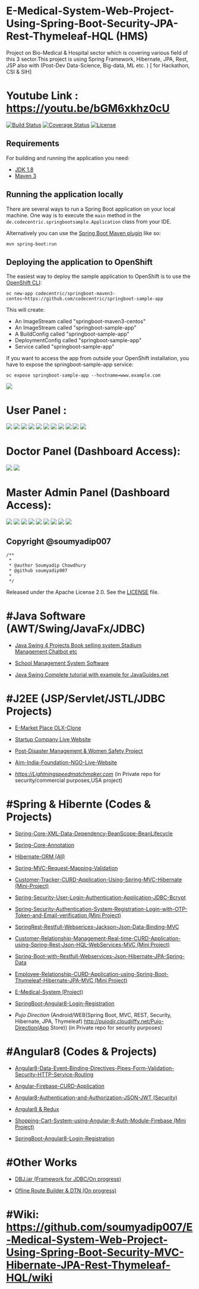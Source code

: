 # E-Medical-System-Web-Project-Using-Spring-Boot-Security-JPA-Rest-Thymeleaf-HQL (HMS)
Project on Bio-Medical &amp; Hospital sector which is covering various field of this 3 sector.This project is using Spring Framework, Hibernate, JPA, Rest, JSP also with (Post-Dev Data-Science, Big-data, ML etc. ) [ for Hackathon, CSI &amp; SIH]

# Youtube Link : https://youtu.be/bGM6xkhz0cU

[![Build Status](https://travis-ci.org/codecentric/springboot-sample-app.svg?branch=master)](https://travis-ci.org/codecentric/springboot-sample-app)
[![Coverage Status](https://coveralls.io/repos/github/codecentric/springboot-sample-app/badge.svg?branch=master)](https://coveralls.io/github/codecentric/springboot-sample-app?branch=master)
[![License](http://img.shields.io/:license-apache-blue.svg)](http://www.apache.org/licenses/LICENSE-2.0.html)


## Requirements

For building and running the application you need:

- [JDK 1.8](http://www.oracle.com/technetwork/java/javase/downloads/jdk8-downloads-2133151.html)
- [Maven 3](https://maven.apache.org)

## Running the application locally

There are several ways to run a Spring Boot application on your local machine. One way is to execute the `main` method in the `de.codecentric.springbootsample.Application` class from your IDE.

Alternatively you can use the [Spring Boot Maven plugin](https://docs.spring.io/spring-boot/docs/current/reference/html/build-tool-plugins-maven-plugin.html) like so:

```shell
mvn spring-boot:run
```

## Deploying the application to OpenShift

The easiest way to deploy the sample application to OpenShift is to use the [OpenShift CLI](https://docs.openshift.org/latest/cli_reference/index.html):

```shell
oc new-app codecentric/springboot-maven3-centos~https://github.com/codecentric/springboot-sample-app
```

This will create:

* An ImageStream called "springboot-maven3-centos"
* An ImageStream called "springboot-sample-app"
* A BuildConfig called "springboot-sample-app"
* DeploymentConfig called "springboot-sample-app"
* Service called "springboot-sample-app"

If you want to access the app from outside your OpenShift installation, you have to expose the springboot-sample-app service:

```shell
oc expose springboot-sample-app --hostname=www.example.com
```

<img src="./bioMedical/img/1.png" >

# User Panel :

<img src="./bioMedical/img/2.png" >
<img src="./bioMedical/img/3.png" >
<img src="./bioMedical/img/4.png" >
<img src="./bioMedical/img/5.png" >
<img src="./bioMedical/img/6.png" >
<img src="./bioMedical/img/7.png" >
<img src="./bioMedical/img/8.png" >
<img src="./bioMedical/img/9.png" >
<img src="./bioMedical/img/10.png" >
<img src="./bioMedical/img/11.png" >
<img src="./bioMedical/img/12.png" >

# Doctor Panel (Dashboard Access):


<img src="./bioMedical/img/13.png" >
<img src="./bioMedical/img/14.png" >

# Master Admin Panel (Dashboard Access):

<img src="./bioMedical/img/15.png" >
<img src="./bioMedical/img/16.png" >
<img src="./bioMedical/img/17.png" >
<img src="./bioMedical/img/18.png" >
<img src="./bioMedical/img/19.png" >
<img src="./bioMedical/img/20.png" >
<img src="./bioMedical/img/21.png" >
<img src="./bioMedical/img/22.png" >
<img src="./bioMedical/img/23.png" >


## Copyright @soumyadip007
```shell
/**
 * 
 * @author Soumyadip Chowdhury
 * @github soumyadip007
 *
 */

```
Released under the Apache License 2.0. See the [LICENSE](https://github.com/codecentric/springboot-sample-app/blob/master/LICENSE) file.
# #Java Software (AWT/Swing/JavaFx/JDBC)

- [Java Swing 4 Projects Book selling system,Stadium Management,Chatbot etc](https://github.com/soumyadip007/Java-JavaFx-Swing-Projects-Desktop-Application-GUI-Software)

- [School Management System Software](https://github.com/soumyadip007/School-Management-System-GUI-Software-Using-Java-Swing-AWT-JDBC-JTatoo-MySql)

- [Java Swing Complete tutorial with example for JavaGuides.net](https://github.com/soumyadip007/Java-Swing-tutorials-and-examples-for-JavaGuides.net)


# #J2EE (JSP/Servlet/JSTL/JDBC Projects)

- [E-Market Place OLX-Clone](https://github.com/soumyadip007/E-Marketplace-for-buying-and-reselling-products-Web-Project-Using-JSP-Servlet-Jstl-Security-Jdbc)

- [Startup Company Live Website](https://soumyadip007.github.io/Coding_Liquids-StartUp-Company-Live-Website-Using-JSP-Servlet-JSTL-Security-JDBC-MD5-MySql-Bootstrap/)

- [Post-Disaster Management & Women Safety Project](https://github.com/soumyadip007/Post-Disaster-Management-and-Women-safety-Hackathon-JSP-Servlet-MySql-Bootstrap-GoogleMapApi-OSM)

- [Aim-India-Foundation-NGO-Live-Website](Aim-India-Foundation-WebDev-Internship-Using-Jsp-Servlet-Jstl-Jdbc-MySql-Bootstrap)

- *https://Lightningspeedmatchmaker.com* (in Private repo for security/commercial purposes,USA project)


# #Spring & Hibernte (Codes & Projects)

- [Spring-Core-XML-Data-Dependency-BeanScope-BeanLifecycle](https://github.com/soumyadip007/Spring-Core-XML-Data-Dependency-BeanScope-BeanLifecycle)

- [Spring-Core-Annotation](https://github.com/soumyadip007/Spring-Core-Annotation-BeanScope-BeanLifecycle)

- [Hibernate-ORM (All)](https://github.com/soumyadip007/Hibernate-ORM-Entity-Relations)

- [Spring-MVC-Request-Mapping-Validation](https://github.com/soumyadip007/Spring-MVC-Request-Mapping-Validation)

- [Customer-Tracker-CURD-Application-Using-Spring-MVC-Hibernate (Mini-Project)](https://github.com/soumyadip007/Customer-Tracker-CURD-Application-Using-Spring-MVC-Hibernate)

- [Spring-Security-User-Login-Authentication-Application-JDBC-Bcrypt](https://github.com/soumyadip007/Spring-Security-User-Login-Authentication-Application-JDBC-Bcrypt)

- [Spring-Security-Authentication-System-Registration-Login-with-OTP-Token-and-Email-verification (Mini Project)](https://github.com/soumyadip007/Spring-Security-Authentication-System-Reg-Login-with-OTP-Token-and-Email-verification)

- [SpringRest-Restfull-Webserices-Jackson-Json-Data-Binding-MVC](https://github.com/soumyadip007/Spring-Rest-Jackson-Json-Data-Binding)

- [Customer-Relationship-Management-Real-time-CURD-Application-using-Spring-Rest-Json-HQL-WebServices-MVC (Mini Project)](https://github.com/soumyadip007/Customer-Relationship-Management-Real-time-CURD-Application-using-Spring-Rest-Json-HQL-WebServices)

- [Spring-Boot-with-Restfull-Webservices-Json-Hibernate-JPA-Spring-Data](https://github.com/soumyadip007/Spring-Boot-with-Rest-Json-Hibernate-JPA-SpringDataJPA)

- [Employee-Relationship-CURD-Application-using-Spring-Boot-Thymeleaf-Hibernate-JPA-MVC (Mini Project)](https://github.com/soumyadip007/Employee-Relationship-CURD-Application-using-Spring-Boot-Thymeleaf-Hibernate-JPA-MVC)

- [E-Medical-System (Project)](https://github.com/soumyadip007/E-Medical-System-Web-Project-Using-Spring-Boot-Security-MVC-Hibernate-JPA-Rest-Thymeleaf-HQL)

- [SpringBoot-Angular8-Login-Registration](https://github.com/soumyadip007/SpringBoot-Angular8-Login-Registration-for-JavaGuides.net)

- *Pujo Direction* (Android/WEB(Spring Boot, MVC, REST, Security, Hibernate, JPA, Thymeleaf) http://pujodir.cloudjiffy.net/Pujo-Direction(App Store)) (in Private repo for security purposes)

# #Angular8 (Codes & Projects)

- [Angular8-Data-Event-Binding-Directives-Pipes-Form-Validation-Security-HTTP-Service-Routing](https://github.com/soumyadip007/Angular-8-Data-Event-Binding-Directives-Pipes-Form-Validation-Security-HTTP-Service-Routing)

- [Angular-Firebase-CURD-Application](https://github.com/soumyadip007/Angular-Firebase-CURD)

- [Angular8-Authentication-and-Authorization-JSON-JWT (Security)](https://github.com/soumyadip007/Angular-8-Authentication-and-Authorization-JSON-JWT)

- [Angular8 & Redux](https://github.com/soumyadip007/Angular-8-Redux)

- [Shopping-Cart-System-using-Angular-8-Auth-Module-Firebase (Mini Project)](https://github.com/soumyadip007/Shopping-Cart-System-using-Angular-8-Auth-Module-Firebase)

- [SpringBoot-Angular8-Login-Registration](https://github.com/soumyadip007/SpringBoot-Angular8-Login-Registration-for-JavaGuides.net)

# #Other Works

- [DBJ.jar (Framework for JDBC/On progress)](https://github.com/soumyadip007/DBJ.jar)

- [Ofline Route Builder & DTN (On progress)](https://github.com/soumyadip007/Offline-Route-Builder-DTN-Messenger-Android-GPS-OSM)

# #Wiki: https://github.com/soumyadip007/E-Medical-System-Web-Project-Using-Spring-Boot-Security-MVC-Hibernate-JPA-Rest-Thymeleaf-HQL/wiki
